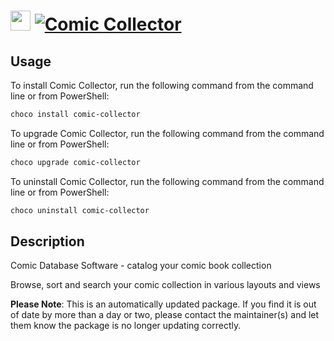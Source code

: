 ﻿# <img src="https://cdn.jsdelivr.net/gh/mkevenaar/chocolatey-packages@1c27c1d5ae9df85268fe4c15e231693166f627f5/icons/comic-collector.png" width="32" height="32"/> [![Comic Collector](https://img.shields.io/chocolatey/v/comic-collector.svg?label=Comic+Collector)](https://chocolatey.org/packages/comic-collector)

## Usage
To install Comic Collector, run the following command from the command line or from PowerShell:
```powershell
choco install comic-collector
```

To upgrade Comic Collector, run the following command from the command line or from PowerShell:
```powershell
choco upgrade comic-collector
```

To uninstall Comic Collector, run the following command from the command line or from PowerShell:
```powershell
choco uninstall comic-collector
```

## Description
Comic Database Software - catalog your comic book collection

Browse, sort and search your comic collection in various layouts and views

**Please Note**: This is an automatically updated package. If you find it is
out of date by more than a day or two, please contact the maintainer(s) and
let them know the package is no longer updating correctly.



